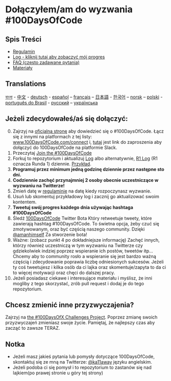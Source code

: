 # Dołączyłem/am do wyzwania #100DaysOfCode

## Spis Treści
* [Regulamin](regulamin.md)
* [Log - kliknij tutaj aby zobaczyć mój progres](log.md)
* [FAQ (często zadawane pytania)](FAQ-pl.md)
* [Materiały](materiały.md)

## Translations
[বাংলা](../bn/README.md) - [中文](../ch/README.md) - [deutsch](../de/README.md) - [español](../es/README.md) – [français](../fr/FAQ-fr.md) – [日本語](../ja/README.md) - [한국어](../ko/README-ko.md) – [norsk](../no/README.md) –  [polski](../pl/README.md) - [português do Brasil](../pt-br/LEIAME.md) - [русский](../ru/README-ru.md) – [українська](../ua/README-ua.md)

## Jeżeli zdecydowałeś/aś się dołączyć:
0.  Zajrzyj na [oficjalną stronę](http://100daysofcode.com/) aby dowiedzieć się o #100DaysOfCode. Łącz się z innymi na platformach z tej listy: www.100DaysOfCode.com/connect
    i, [tutaj](https://join.slack.com/t/100xcode/shared_invite/enQtNTk0MzA1MDcyMDMzLTZhMDdlZDZhYTExYTM1ZTY1NWIxZjVhZjEwYjdhMjQ3YzE4MGMyYjMxMWMwMTY0YTJlYWU4ZGM5NDYyMmNjOGE) jest link do zaproszenia aby dołączyć do 100DaysOfCode na platformie Slack.
1.  Przeczytaj [Join the #100DaysOfCode](https://medium.freecodecamp.com/join-the-100daysofcode-556ddb4579e4)
2.  Forkuj to repozytorium i aktualizuj [Log](log.md) albo alternatywnie, [R1 Log](r1-log.md) (R1 oznacza Runda 1) dziennie. [Przykład](https://github.com/Kallaway/100-days-kallaway-log).
3.  **Programuj przez minimum jedną godzinę dziennie przez następne sto dni.**
4.  **Codziennie zachęć przynajmniej 2 osoby obecnie uczestniczące w wyzwaniu na Twitterze!**
5.  Zmień datę w [regulaminie](regulamin.md) na datę kiedy rozpoczynasz wyzwanie.
6.  Usuń lub skomentuj przykładowy log i zacznij go aktualizować swoim kontentem.
7.  **Tweetuj swój progres każdego dnia używając hashtaga #100DaysOfCode**
8.  Śledź [100DaysOfCode](https://twitter.com/_100DaysOfCode) Twitter Bota Który retweetuje tweety, które zawierają hashtag #100DaysOfCode. To świetna opcja, żeby czuć się zmotywowanym, oraz być częścią naszego community. Dzięki [@amanhimself](https://twitter.com/amanhimself) Za stworzenie bota!
9.  Ważne: (zobacz punkt 4 po dokładniejsze informację) Zachęć innych, którzy również uczestniczą w tym wyzwaniu na Twitterze czy gdziekolwiek indziej poprzez wspieranie ich postów, tweetów itp… Chcemy aby to community rosło a wspieranie się jest bardzo ważną częścią i zdecydowanie poprawia liczbę odniesionych sukcesów. Jeżeli ty coś tweetujesz i kilka osób da ci lajka oraz skomentuje/zapyta to da ci to więcej motywacji oraz chęci do dalszej pracy. 
10.  Jeżeli posiadasz ciekawe i interesujące materiału i myślisz, że inni mogliby z tego skorzystać, zrób pull request i dodaj je do tego repozytorium. 

## Chcesz zmienić inne przyzwyczajenia?

Zajrzyj na [the #100DaysOfX Challenges Project](http://100daysofx.com/). Poprzez zmianę swoich przyzwyczajeń zmieniasz swoje życie. Pamiętaj, że najlepszy czas aby zacząć to zawsze TERAZ. 

## Notka

* Jeżeli masz jakieś pytania lub pomysły dotyczące 100DaysOfCode, skontaktuj się ze mną na Twitterze:  [@ka11away](https://twitter.com/ka11away) języku angielskim.
* Jeżeli podoba ci się pomysł i to repozytorium to zastanów się nad lajkiem(po prawej stronie u góry tej strony)
